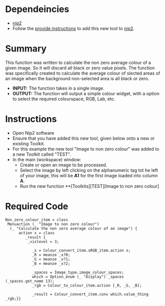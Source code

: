 # Dependeincies
* [nip2](https://github.com/libvips/nip2)
* Follow the [provide instructions](https://github.com/jpadfield/nip2-extras/blob/master/README.md) to add this new tool to [nip2](https://github.com/libvips/nip2). 

# Summary
This function was written to calculate the non zero average colour of a given image. So it will discard all black or zero value pixels. The function was specifically created to calculate the average colour of slected areas of an image when the background non-selected area is all black or zero.
* **INPUT:** The function takes in a single image.
* **OUTPUT:** The function will output a simple colour widget, with a option to select the required colourspace, RGB, Lab, etc.

# Instructions
* Open Nip2 software
* Ensure that you have added this new tool, given below onto a new or existing Toolkit.
* For this example the new tool "Image to non zero colour" was added to a new Toolkit called "TEST".
* In the main (workspace) window:
  * Create or open an image to be processed.
  * Select the image by left clicking on the alphanumeric tag tot he left of your image, this will be **A1** for the first image loaded into column **A**.
  * Run the new function **[Toolkits][TEST][Image to non zero colour]
  
# Required Code
```
Non_zero_colour_item = class
 Menuaction (_ "Image to non zero colour") 
  (_ "Calculate the non zero average colour of an image") {
	  action x = class
		 _result {
		  _vislevel = 3; 
				
			_x = Colour_convert_item.sRGB_item.action x;
			_R = meanze _x?0;
			_G = meanze _x?1;
			_B = meanze _x?2; 
					
			_spaces = Image_type.image_colour_spaces;
			which = Option_enum (_ "Display") _spaces (_spaces.get_name 13);
			_rgb = Colour_to_colour_item.action [_R, _G, _B];
					
			_result = Colour_convert_item.conv which.value_thing _rgb;}}
```

